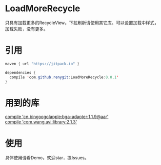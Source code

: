 # LoadMoreRecycle
只具有加载更多的RecycleView，下拉刷新请使用其它库。可以设置加载中样式，加载失败，没有更多。

引用
===========================
```Java
maven { url "https://jitpack.io" }
```
```Java
dependencies {
  compile 'com.github.renygit:LoadMoreRecycle:0.0.1'
}
```
  
用到的库
==========================
[compile 'cn.bingoogolapple:bga-adapter:1.1.9@aar'](https://github.com/bingoogolapple/BGAAdapter-Android)<br>
[compile 'com.wang.avi:library:2.1.3'](https://github.com/81813780/AVLoadingIndicatorView)
  
使用
==========================
具体使用请看Demo，欢迎star，提Issues。<br>
